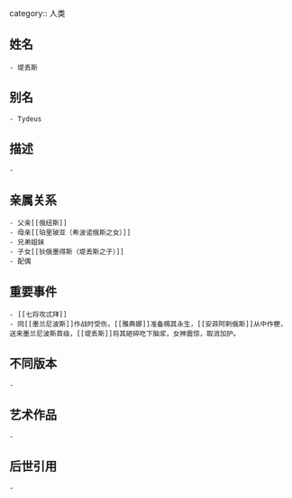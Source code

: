 category:: 人类
## 姓名
	- 堤丢斯
## 别名
	- Tydeus
## 描述
	-
## 亲属关系
	- 父亲[[俄纽斯]]
	- 母亲[[珀里玻亚（希波诺俄斯之女）]]
	- 兄弟姐妹
	- 子女[[狄俄墨得斯（堤丢斯之子）]]
	- 配偶
## 重要事件
	- [[七将攻忒拜]]
	- 同[[墨兰尼波斯]]作战时受伤，[[雅典娜]]准备赐其永生，[[安菲阿剌俄斯]]从中作梗，送来墨兰尼波斯首级，[[堤丢斯]]将其砸碎吃下脑浆，女神震惊，取消加护。
## 不同版本
	-
## 艺术作品
	-
## 后世引用
	-
